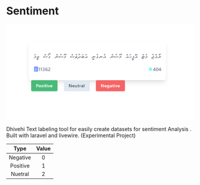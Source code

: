 # Sentiment

![screenshot](screenshot.PNG)

Dhivehi Text labeling tool for easily create datasets for sentiment Analysis . Built with laravel and livewire. (Experimental Project)

| Type     | Value |
|:--------:|:-----:|
| Negative | 0     |
| Positive | 1     |
| Nuetral  | 2     |
